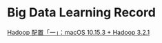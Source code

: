 # Big Data Learning Record



[Hadoop 配置「一」：macOS 10.15.3 + Hadoop 3.2.1][01]





[01]:./Record/01-Hadoop%20Configuration.md